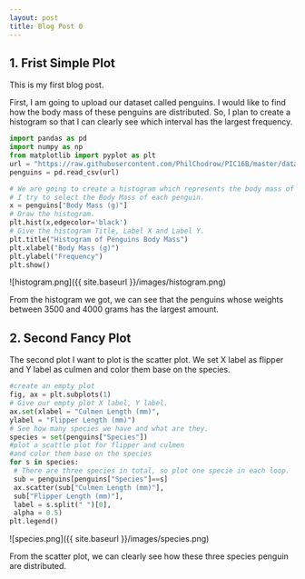 ```yaml
---
layout: post
title: Blog Post 0
---
```



## 1. Frist Simple Plot

This is my first blog post.

First, I am going to upload our dataset called penguins. I would like to find how
the body mass of these penguins are distributed. So, I plan to create a histogram
so that I can clearly see which interval has the largest frequency.

```python
import pandas as pd
import numpy as np
from matplotlib import pyplot as plt
url = "https://raw.githubusercontent.com/PhilChodrow/PIC16B/master/datasets/palmer_penguins.csv"
penguins = pd.read_csv(url)

# We are going to create a histogram which represents the body mass of penguins
# I try to select the Body Mass of each penguin.
x = penguins["Body Mass (g)"]
# Draw the histogram.
plt.hist(x,edgecolor='black')
# Give the histogram Title, Label X and Label Y.
plt.title("Histogram of Penguins Body Mass")
plt.xlabel("Body Mass (g)")
plt.ylabel("Frequency")
plt.show()
``` 

![histogram.png]({{ site.baseurl }}/images/histogram.png)

From the histogram we got, we can see that the penguins whose weights between
3500 and 4000 grams has the largest amount.


## 2. Second Fancy Plot

The second plot I want to plot is the scatter plot. We set X label as flipper and Y label as culmen
and color them base on the species.

```python
#create an empty plot
fig, ax = plt.subplots(1)
# Give our empty plot X label, Y label.
ax.set(xlabel = "Culmen Length (mm)",
ylabel = "Flipper Length (mm)")
# See how many species we have and what are they.
species = set(penguins["Species"])
#plot a scattle plot for flipper and culmen
#and color them base on the species
for s in species:
 # There are three species in total, so plot one specie in each loop.
 sub = penguins[penguins["Species"]==s]
 ax.scatter(sub["Culmen Length (mm)"],
 sub["Flipper Length (mm)"],
 label = s.split(" ")[0],
 alpha = 0.5)
plt.legend()
```

![species.png]({{ site.baseurl }}/images/species.png)

From the scatter plot, we can clearly see how these three species penguin are distributed.